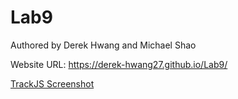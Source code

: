 # Lab9

Authored by Derek Hwang and Michael Shao

Website URL: https://derek-hwang27.github.io/Lab9/

[TrackJS Screenshot](TrackJS.png)
